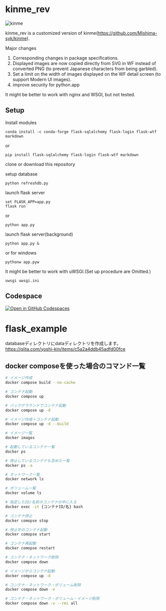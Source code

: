 # kinme_rev

![kinme](app/images/kinme.png)


kinme_rev is a customized version of kinme(https://github.com/Mishima-syk/kinme).

Major changes
1. Corresponding changes in package specifications.
2. Displayed images are now copied directly from SVG in WF instead of converted PNG (to prevent Japanese characters from being garbled).
3. Set a limit on the width of images displayed on the WF detail screen (to support Modern UI images).
4. improve security for python.app

It might be better to work with nginx and WSGI, but not tested.


## Setup

Install modules

    conda install -c conda-forge flask-sqlalchemy flask-login flask-wtf markdown

or

    pip install flask-sqlalchemy flask-login flask-wtf markdown


clone or download this repository

setup database

    python refreshdb.py

launch flask server

    set FLASK_APP=app.py
    flask run
or

    python app.py

launch flask server(background)

    python app.py &

or for windows

    pythonw app.pyw 

It might be better to work with uWSGI.(Set up procedure are Omitted.)

    uwsgi uwsgi.ini


## Codespace

[![Open in GitHub Codespaces](https://github.com/codespaces/badge.svg)](https://github.com/codespaces/new?hide_repo_select=true&ref=main&repo=744758159&skip_quickstart=true)











# flask_example

databaseディレクトリにdataディレクトリを作成します。
https://qiita.com/yoshi-kin/items/c5a2a4ddb45adfd00fce

## docker composeを使った場合のコマンド一覧

```bash
# イメージ作成
docker compose build --no-cache

# コンテナ起動
docker compose up

# バックグラウンドでコンテナ起動
docker compose up -d

# イメージ作成＋コンテナ起動
docker compose up -d --build

# イメージ一覧
docker images

# 起動しているコンテナ一覧
docker ps

# 停止しているコンテナも含めた一覧
docker ps -a

# ネットワーク一覧
docker network ls

# ボリューム一覧
docker volume ls

# 指定したID/名前のコンテナの中に入る
docker exec -it {コンテナID/名} bash

# コンテナ停止
docker comopse stop

# 停止中のコンテナ起動
docker comopse start

# コンテナ再起動
docker comopse restart

# コンテナ・ネットワーク削除
docker compose down

# イメージからコンテナ起動
docker compose up -d

# コンテナ・ネットワーク・ボリューム削除
docker compose down -v

# コンテナ・ネットワーク・ボリューム・イメージ削除
docker compose down -v --rmi all

```
